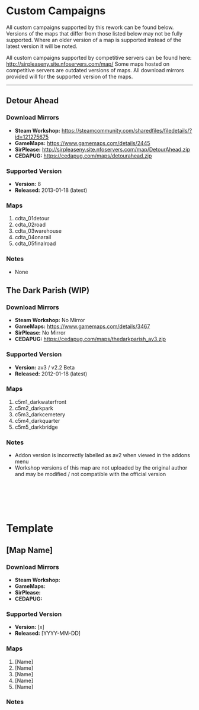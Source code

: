 # Custom Campaigns

All custom campaigns supported by this rework can be found below.
Versions of the maps that differ from those listed below may not be fully supported.
Where an older version of a map is supported instead of the latest version it will be noted.

All custom campaigns supported by competitive servers can be found here: http://sirpleaseny.site.nfoservers.com/map/
Some maps hosted on competitive servers are outdated versions of maps.
All download mirrors provided will for the supported version of the maps.

<hr>

## Detour Ahead
### Download Mirrors
* **Steam Workshop:** https://steamcommunity.com/sharedfiles/filedetails/?id=121275675
* **GameMaps:** https://www.gamemaps.com/details/2445
* **SirPlease:** http://sirpleaseny.site.nfoservers.com/map/DetourAhead.zip
* **CEDAPUG:** https://cedapug.com/maps/detourahead.zip
### Supported Version
* **Version:** 8
* **Released:** 2013-01-18 (latest)
### Maps
1. cdta_01detour
2. cdta_02road
3. cdta_03warehouse
4. cdta_04onarail
5. cdta_05finalroad
### Notes
* None


## The Dark Parish (WIP)
### Download Mirrors
* **Steam Workshop:** No Mirror
* **GameMaps:** https://www.gamemaps.com/details/3467
* **SirPlease:** No Mirror
* **CEDAPUG:** https://cedapug.com/maps/thedarkparish_av3.zip
### Supported Version
* **Version:** av3 / v2.2 Beta
* **Released:** 2012-01-18 (latest)
### Maps
1. c5m1_darkwaterfront
2. c5m2_darkpark
3. c5m3_darkcemetery
4. c5m4_darkquarter
5. c5m5_darkbridge
### Notes
* Addon version is incorrectly labelled as av2 when viewed in the addons menu
* Workshop versions of this map are not uploaded by the original author and may be modified / not compatible with the official version



<br><br><br><br>
# Template

## [Map Name]
### Download Mirrors
* **Steam Workshop:** 
* **GameMaps:** 
* **SirPlease:** 
* **CEDAPUG:** 
### Supported Version
* **Version:** [x]
* **Released:** [YYYY-MM-DD]
### Maps
1. [Name]
2. [Name]
3. [Name]
4. [Name]
5. [Name]
### Notes